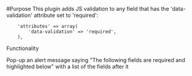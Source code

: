 #Purpose
This plugin adds JS validation to any field that has the 'data-validation' attribute set to 'required':

		'attributes' => array(
			'data-validation' => 'required',
		),

Functionality

Pop-up an alert message saying "The following fields are required and highlighted below" with a list of the fields after it




